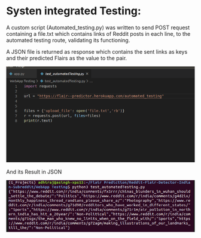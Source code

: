 # Systen integrated Testing:
A custom script (Automated_testing.py) was written to send POST request containing a file.txt which contains links of Reddit posts in each line, to the automated testing route, validating its functioning.

A JSON file is returned as response which contains the sent links as keys and their predicted Flairs as the value to the pair.

![](https://github.com/AdhirajSingh1206/Reddit-Flair-Detector-Indian-Subreddit/blob/master/Readme-Images/automated.png)

And its Result in JSON


![](https://github.com/AdhirajSingh1206/Reddit-Flair-Detector-Indian-Subreddit/blob/master/Readme-Images/automated_testing.png)
